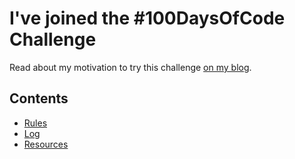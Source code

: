 # I've joined the #100DaysOfCode Challenge

Read about my motivation to try this challenge [on my blog](https://ericmordonez.com/blog/committing-to-100-days-of-code).

## Contents

* [Rules](rules.md)
* [Log](log.md)
* [Resources](resources.md)
